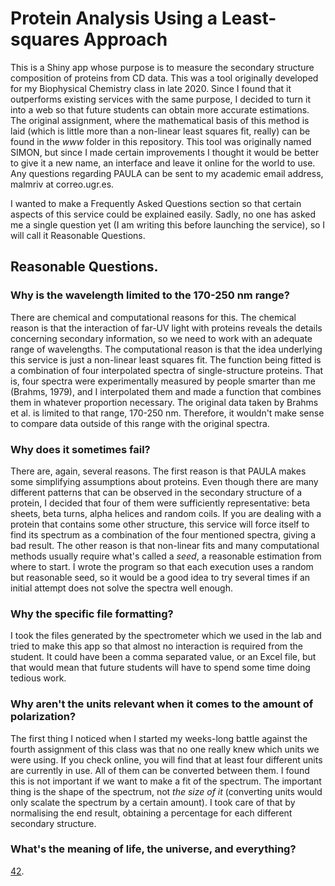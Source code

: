 # Protein Analysis Using a Least-squares Approach
This is a Shiny app whose purpose is to measure the secondary structure composition of proteins from CD data. This was a tool originally developed for my Biophysical Chemistry class in late 2020. Since I found that it outperforms existing services with the same purpose, I decided to turn it into a web so that future students can obtain more accurate estimations. The original assignment, where the mathematical basis of this method is laid (which is little more than a non-linear least squares fit, really) can be found in the *www* folder in this repository. This tool was originally named SIMON, but since I made certain improvements I thought it would be better to give it a new name, an interface and leave it online for the world to use. Any questions regarding PAULA can be sent to my academic email address, malmriv at correo.ugr.es.

I wanted to make a Frequently Asked Questions section so that certain aspects of this service could be explained easily. Sadly, no one has asked me a single question yet (I am writing this before launching the service), so I will call it Reasonable Questions.

## **Reasonable Questions.**
### Why is the wavelength limited to the 170-250 nm range?
There are chemical and computational reasons for this. The chemical reason is that the interaction of far-UV light with proteins reveals the details concerning secondary information, so we need to work with an adequate range of wavelengths. The computational reason is that the idea underlying this service is just a non-linear least squares fit. The function being fitted is a combination of four interpolated spectra of single-structure proteins. That is, four spectra were experimentally measured by people smarter than me (Brahms, 1979), and I interpolated them and made a function that combines them in whatever proportion necessary. The original data taken by Brahms et al. is limited to that range, 170-250 nm. Therefore, it wouldn't make sense to compare data outside of this range with the original spectra.

### Why does it sometimes fail?
There are, again, several reasons. The first reason is that PAULA makes some simplifying assumptions about proteins. Even though there are many different patterns that can be observed in the secondary structure of a protein, I decided that four of them were sufficiently representative: beta sheets, beta turns, alpha helices and random coils. If you are dealing with a protein that contains some other structure, this service will force itself to find its spectrum as a combination of the four mentioned spectra, giving a bad result. The other reason is that non-linear fits and many computational methods usually require what's called a *seed*, a reasonable estimation from where to start. I wrote the program so that each execution uses a random but reasonable seed, so it would be a good idea to try several times if an initial attempt does not solve the spectra well enough. 

### Why the specific file formatting?
I took the files generated by the spectrometer which we used in the lab and tried to make this app so that almost no interaction is required from the student. It could have been a comma separated value, or an Excel file, but that would mean that future students will have to spend some time doing tedious work.

### Why aren't the units relevant when it comes to the amount of polarization?
The first thing I noticed when I started my weeks-long battle against the fourth assignment of this class was that no one really knew which units we were using. If you check online, you will find that at least four different units are currently in use. All of them can be converted between them. I found this is not important if we want to make a fit of the spectrum. The important thing is the shape of the spectrum, not *the size of it* (converting units would only scalate the spectrum by a certain amount). I took care of that by normalising the end result, obtaining a percentage for each different secondary structure.

### What's the meaning of life, the universe, and everything?
[42](https://en.wikipedia.org/wiki/Phrases_from_The_Hitchhiker%27s_Guide_to_the_Galaxy#The_Answer_to_the_Ultimate_Question_of_Life,_the_Universe,_and_Everything_is_42).	

